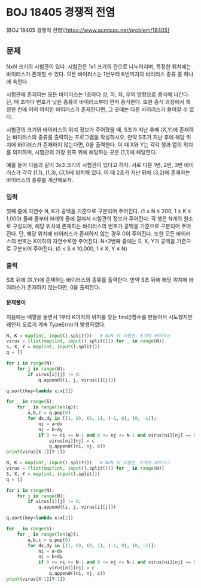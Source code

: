 # BOJ 18405 경쟁적 전염
(BOJ 18405 경쟁적 전염)[https://www.acmicpc.net/problem/18405]
## 문제
NxN 크기의 시험관이 있다. 시험관은 1x1 크기의 칸으로 나누어지며, 특정한 위치에는 바이러스가 존재할 수 있다. 모든 바이러스는 1번부터 K번까지의 바이러스 종류 중 하나에 속한다.

시험관에 존재하는 모든 바이러스는 1초마다 상, 하, 좌, 우의 방향으로 증식해 나간다. 단, 매 초마다 번호가 낮은 종류의 바이러스부터 먼저 증식한다. 또한 증식 과정에서 특정한 칸에 이미 어떠한 바이러스가 존재한다면, 그 곳에는 다른 바이러스가 들어갈 수 없다.

시험관의 크기와 바이러스의 위치 정보가 주어졌을 때, S초가 지난 후에 (X,Y)에 존재하는 바이러스의 종류를 출력하는 프로그램을 작성하시오. 
만약 S초가 지난 후에 해당 위치에 바이러스가 존재하지 않는다면, 0을 출력한다. 이 때 X와 Y는 각각 행과 열의 위치를 의미하며, 시험관의 가장 왼쪽 위에 해당하는 곳은 (1,1)에 해당한다.

예를 들어 다음과 같이 3x3 크기의 시험관이 있다고 하자. 서로 다른 1번, 2번, 3번 바이러스가 각각 (1,1), (1,3), (3,1)에 위치해 있다. 이 때 2초가 지난 뒤에 (3,2)에 존재하는 바이러스의 종류를 계산해보자.


### 입력
첫째 줄에 자연수 N, K가 공백을 기준으로 구분되어 주어진다. (1 ≤ N ≤ 200, 1 ≤ K ≤ 1,000) 둘째 줄부터 N개의 줄에 걸쳐서 시험관의 정보가 주어진다. 각 행은 N개의 원소로 구성되며, 해당 위치에 존재하는 바이러스의 번호가 공백을 기준으로 구분되어 주어진다. 단, 해당 위치에 바이러스가 존재하지 않는 경우 0이 주어진다. 또한 모든 바이러스의 번호는 K이하의 자연수로만 주어진다. N+2번째 줄에는 S, X, Y가 공백을 기준으로 구분되어 주어진다. (0 ≤ S ≤ 10,000, 1 ≤ X, Y ≤ N) 

### 출력
S초 뒤에 (X,Y)에 존재하는 바이러스의 종류를 출력한다. 만약 S초 뒤에 해당 위치에 바이러스가 존재하지 않는다면, 0을 출력한다.

#### 문제풀이
처음에는 배열을 돌면서 1부터 K까지의 위치를 찾는 find()함수를 만들어서 시도했지만 왜인지 모르게 계속 TypeError가 발생하였다. 
```python
N, K = map(int, input().split())   # NxN 의 시험관, K개의 바이러스
virus = [list(map(int, input().split())) for _ in range(N)]
S, X, Y = map(int, input().split())
q = []

for i in range(N):
    for j in range(N):
        if virus[i][j] != 0:
            q.append((i, j, virus[i][j]))

q.sort(key=lambda x:x[2])

for _ in range(S):
    for _ in range(len(q)):
        a,b,c = q.pop(0)
        for dx,dy in [(1, 0), (0, 1), (-1, 0), (0, -1)]:
            ni = a+dx
            nj = b+dy
            if 0 <= ni <= N-1 and 0 <= nj <= N-1 and virus[ni][nj] == 0:
                virus[ni][nj] = c
                q.append((ni, nj, c))
print(virus[X-1][Y-1])
```
```python
N, K = map(int, input().split())   # NxN 의 시험관, K개의 바이러스
virus = [list(map(int, input().split())) for _ in range(N)]
S, X, Y = map(int, input().split())
q = []

for i in range(N):
    for j in range(N):
        if virus[i][j] != 0:
            q.append((i, j, virus[i][j]))

q.sort(key=lambda x:x[2])

for _ in range(S):
    for _ in range(len(q)):
        a,b,c = q.pop(0)
        for dx,dy in [(1, 0), (0, 1), (-1, 0), (0, -1)]:
            ni = a+dx
            nj = b+dy
            if 0 <= ni <= N-1 and 0 <= nj <= N-1 and virus[ni][nj] == 0:
                virus[ni][nj] = c
                q.append((ni, nj, c))
print(virus[X-1][Y-1])
```